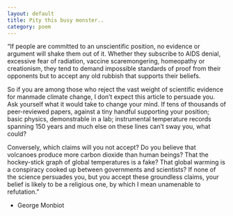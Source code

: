 ```yaml
---
layout: default
title: Pity this busy monster..
category: poem
---
```


“If people are committed to an unscientific position, no evidence or argument will shake them out of it. Whether they subscribe to AIDS denial, excessive fear of radiation, vaccine scaremongering, homeopathy or creationism, they tend to demand impossible standards of proof from their opponents but to accept any old rubbish that supports their beliefs.

So if you are among those who reject the vast weight of scientific evidence for manmade climate change, I don’t expect this article to persuade you. Ask yourself what it would take to change your mind. If tens of thousands of peer-reviewed papers, against a tiny handful supporting your position; basic physics, demonstrable in a lab; instrumental temperature records spanning 150 years and much else on these lines can’t sway you, what could?

Conversely, which claims will you not accept? Do you believe that volcanoes produce more carbon dioxide than human beings? That the hockey-stick graph of global temperatures is a fake? That global warming is a conspiracy cooked up between governments and scientists? If none of the science persuades you, but you accept these groundless claims, your belief is likely to be a religious one, by which I mean unamenable to refutation.”

- George Monbiot